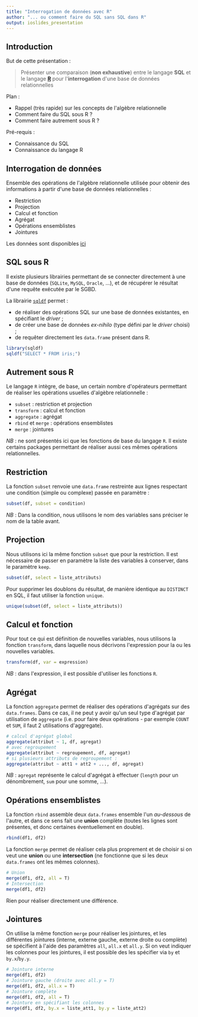 ```yaml
---
title: "Interrogation de données avec R"
author: "... ou comment faire du SQL sans SQL dans R"
output: ioslides_presentation
---
```


## Introduction

But de cette présentation :

> Présenter une comparaison (**non exhaustive**) entre le langage **SQL** et le langage [**R**](http://www.r-project.org) pour l'**interrogation** d'une base de données relationnelles

Plan :

- Rappel (très rapide) sur les concepts de l'algèbre relationnelle
- Comment faire du SQL sous R ?
- Comment faire autrement sous R ?

Pré-requis :

- Connaissance du SQL
- Connaissance du langage R

## Interrogation de données

Ensemble des opérations de l'algèbre relationnelle utilisée pour obtenir des informations à partir d'une base de données relationnelles :

- Restriction
- Projection
- Calcul et fonction
- Agrégat
- Opérations ensemblistes
- Jointures

Les données sont disponibles [ici](http://fxjollois.github.io/accesdonnees.html)

## SQL sous R

Il existe plusieurs librairies permettant de se connecter directement à une base de données (`SQLite`, `MySQL`, `Oracle`, ...), et de récupérer le résultat d'une requête exécutée par le SGBD.

La librairie [`sqldf`](https://cran.r-project.org/web/packages/sqldf/index.html) permet :

- de réaliser des opérations SQL sur une base de données existantes, en spécifiant le *driver* ;
- de créer une base de données *ex-nihilo* (type défini par le *driver* choisi) ;
- de requêter directement les `data.frame` présent dans R.

```r
library(sqldf)
sqldf("SELECT * FROM iris;")
```


## Autrement sous R

Le langage `R` intègre, de base, un certain nombre d'opérateurs permettant de réaliser les opérations usuelles d'algèbre relationnelle :

- `subset` : restriction et projection
- `transform` : calcul et fonction
- `aggregate` : agrégat
- `rbind` et `merge`  : opérations ensemblistes
- `merge` : jointures

*NB* : ne sont présentés ici que les fonctions de base du langage `R`. Il existe certains packages permettant de réaliser aussi ces mêmes opérations relationnelles.

## Restriction

La fonction `subset` renvoie une `data.frame` restreinte aux lignes respectant une condition (simple ou complexe) passée en paramètre :

```r
subset(df, subset = condition)
```

*NB* : Dans la condition, nous utilisons le nom des variables sans préciser le nom de la table avant.

## Projection

Nous utilisons ici la même fonction `subset` que pour la restriction. Il est nécessaire de passer en paramètre  la liste des variables à conserver, dans le paramètre `keep`.

```r
subset(df, select = liste_attributs)
```

Pour supprimer les doublons du résultat, de manière identique au `DISTINCT` en SQL, il faut utiliser la fonction `unique`.

```r
unique(subset(df, select = liste_attributs))
```

## Calcul et fonction

Pour tout ce qui est définition de nouvelles variables, nous utilisons la fonction `transform`, dans laquelle nous décrivons l'expression pour la ou les nouvelles variables.

```r
transform(df, var = expression)
```

*NB* : dans l'expression, il est possible d'utiliser les fonctions `R`.

## Agrégat

La fonction `aggregate` permet de réaliser des opérations d'agrégats sur des `data.frames`. Dans ce cas, il ne peut y avoir qu'un seul type d'agrégat par utilisation de `aggregate` (i.e. pour faire deux opérations - par exemple `COUNT` et `SUM`, il faut 2 utilisations d'aggregate).

```r
# calcul d'agrégat global
aggregate(attribut ~ 1, df, agregat)
# avec regroupement 
aggregate(attribut ~ regroupement, df, agregat)
# si plusieurs attributs de regroupement : 
aggregate(attribut ~ att1 + att2 + ..., df, agregat)
```

*NB* : `agregat` représente le calcul d'agrégat à effectuer (`length` pour un dénombrement, `sum` pour une somme, ...).

## Opérations ensemblistes

La fonction `rbind` assemble deux `data.frames` ensemble l'un *au-dessous* de l'autre, et dans ce sens fait une **union** complète (toutes les lignes sont présentes, et donc certaines éventuellement en double).

```r
rbind(df1, df2)
```

La fonction `merge` permet de réaliser cela plus proprement et de choisir si on veut une **union** ou une **intersection** (ne fonctionne que si les deux `data.frames` ont les mêmes colonnes).

```r
# Union
merge(df1, df2, all = T)
# Intersection
merge(df1, df2)
```

Rien pour réaliser directement une différence.

## Jointures

On utilise la même fonction `merge` pour réaliser les jointures, et les différentes jointures (interne, externe gauche, externe droite ou complète) se spécifient à l'aide des paramètres `all`, `all.x` et `all.y`. Si on veut indiquer les colonnes pour les jointures, il est possible des les spécifier via `by` et `by.x`/`by.y`.

```r
# Jointure interne
merge(df1, df2)
# Jointure gauche (droite avec all.y = T)
merge(df1, df2, all.x = T)
# Jointure complète
merge(df1, df2, all = T)
# Jointure en spécifiant les colonnes
merge(df1, df2, by.x = liste_att1, by.y = liste_att2)
```
